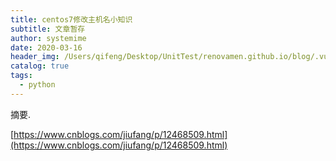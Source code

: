 ```yaml
---
title: centos7修改主机名小知识
subtitle: 文章暂存
author: systemime
date: 2020-03-16
header_img: /Users/qifeng/Desktop/UnitTest/renovamen.github.io/blog/.vuepress/public/img/in-post/header/6.jpg
catalog: true
tags:
  - python
---
```

摘要.

<!-- more -->
[https://www.cnblogs.com/jiufang/p/12468509.html](https://www.cnblogs.com/jiufang/p/12468509.html)
